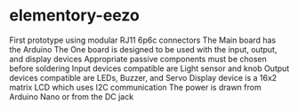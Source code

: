 # elementory-eezo
First prototype using modular RJ11 6p6c connectors
The Main board has the Arduino
The One board is designed to be used with the input, output, and display devices
Appropriate passive components must be chosen before soldering
Input devices compatible are Light sensor and knob
Output devices compatible are LEDs, Buzzer, and Servo
Display device is a 16x2 matrix LCD which uses I2C communication
The power is drawn from Arduino Nano or from the DC jack
